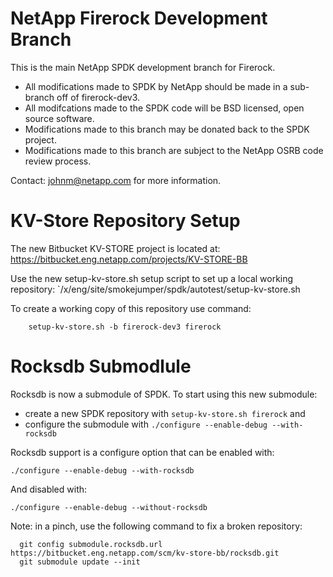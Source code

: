 # NetApp Firerock Development Branch

This is the main NetApp SPDK development branch for Firerock.

  - All modifications made to SPDK by NetApp should be made in a sub-branch off of firerock-dev3.
  - All modifcations made to the SPDK code will be BSD licensed, open source software.
  - Modifications made to this branch may be donated back to the SPDK project.
  - Modifications made to this branch are subject to the NetApp OSRB code review process.

Contact: johnm@netapp.com for more information.

# KV-Store Repository Setup

The new Bitbucket KV-STORE project is located at: https://bitbucket.eng.netapp.com/projects/KV-STORE-BB

Use the new setup-kv-store.sh setup script to set up a local working repository: `/x/eng/site/smokejumper/spdk/autotest/setup-kv-store.sh

To create a working copy of this repository use command:

```
    setup-kv-store.sh -b firerock-dev3 firerock
```

# Rocksdb Submodlule

Rocksdb is now a submodule of SPDK. To start using this new submodule:

 - create a new SPDK repository with `setup-kv-store.sh firerock` and
 - configure the submodule with `./configure --enable-debug --with-rocksdb`

Rocksdb support is a configure option that can be enabled with:

```
./configure --enable-debug --with-rocksdb
```

And disabled with:

```
./configure --enable-debug --without-rocksdb
```

Note: in a pinch, use the following command to fix a broken repository:

```
  git config submodule.rocksdb.url https://bitbucket.eng.netapp.com/scm/kv-store-bb/rocksdb.git
  git submodule update --init
```
